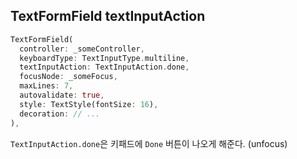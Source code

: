 ## TextFormField textInputAction
```dart
TextFormField(
  controller: _someController,
  keyboardType: TextInputType.multiline,
  textInputAction: TextInputAction.done,
  focusNode: _someFocus,
  maxLines: 7,
  autovalidate: true,
  style: TextStyle(fontSize: 16),
  decoration: // ...
),
```
`TextInputAction.done`은 키패드에 `Done` 버튼이 나오게 해준다. (unfocus)


